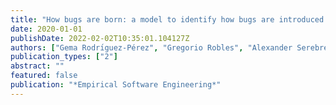 ```yaml
---
title: "How bugs are born: a model to identify how bugs are introduced in software components"
date: 2020-01-01
publishDate: 2022-02-02T10:35:01.104127Z
authors: ["Gema Rodrı́guez-Pérez", "Gregorio Robles", "Alexander Serebrenik", "Andy Zaidman", "Daniel M Germán", "Jesus M Gonzalez-Barahona"]
publication_types: ["2"]
abstract: ""
featured: false
publication: "*Empirical Software Engineering*"
---
```


